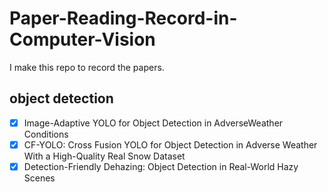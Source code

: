 # Paper-Reading-Record-in-Computer-Vision 
I make this repo to record the papers.
## object detection
- [x] Image-Adaptive YOLO for Object Detection in AdverseWeather Conditions
- [x] CF-YOLO: Cross Fusion YOLO for Object Detection in Adverse Weather With a High-Quality Real Snow Dataset
- [x] Detection-Friendly Dehazing: Object Detection in Real-World Hazy Scenes
